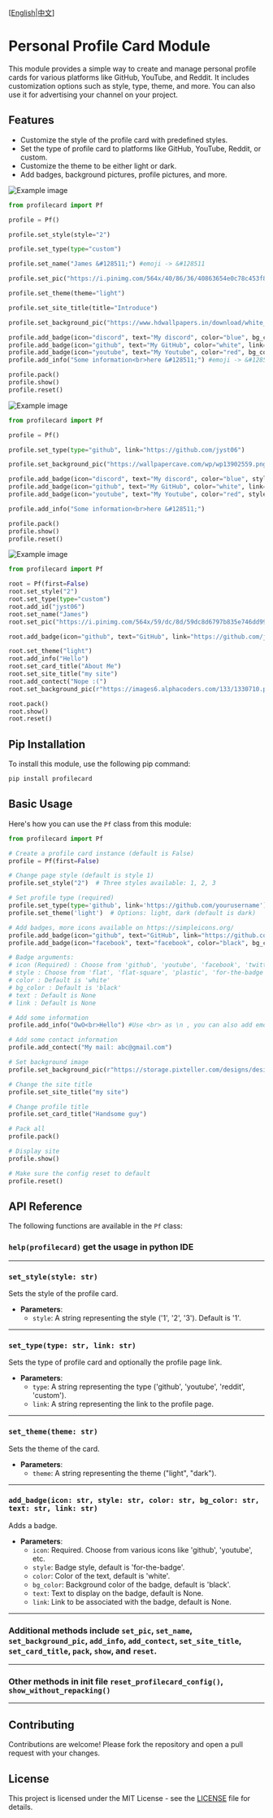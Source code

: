 [[English](README.md)|[中文](README_zh.md)]

# Personal Profile Card Module

This module provides a simple way to create and manage personal profile cards for various platforms like GitHub, YouTube, and Reddit. It includes customization options such as style, type, theme, and more. You can also use it for advertising your channel on your project.

## Features

- Customize the style of the profile card with predefined styles.
- Set the type of profile card to platforms like GitHub, YouTube, Reddit, or custom.
- Customize the theme to be either light or dark.
- Add badges, background pictures, profile pictures, and more.

![Example image](example.png)

```python
from profilecard import Pf

profile = Pf()

profile.set_style(style="2")

profile.set_type(type="custom")

profile.set_name("James &#128511;") #emoji -> &#128511

profile.set_pic("https://i.pinimg.com/564x/40/86/36/40863654e0c78c453f86539d12390405.jpg")

profile.set_theme(theme="light")

profile.set_site_title(title="Introduce")

profile.set_background_pic("https://www.hdwallpapers.in/download/white_wallpaper_5_4k_hd_white-1920x1080.jpg")

profile.add_badge(icon="discord", text="My discord", color="blue", bg_color="gray")
profile.add_badge(icon="github", text="My GitHub", color="white", link="https://github.com/jyst06", bg_color="gray")
profile.add_badge(icon="youtube", text="My Youtube", color="red", bg_color="gray")
profile.add_info("Some information<br>here &#128511;") #emoji -> &#128511

profile.pack()
profile.show()
profile.reset()
```

![Example image](example2.png)

```python
from profilecard import Pf

profile = Pf()

profile.set_type(type="github", link="https://github.com/jyst06")

profile.set_background_pic("https://wallpapercave.com/wp/wp13902559.png")

profile.add_badge(icon="discord", text="My discord", color="blue", style="flat")
profile.add_badge(icon="github", text="My GitHub", color="white", link="https://github.com/jyst06", style="flat")
profile.add_badge(icon="youtube", text="My Youtube", color="red", style="flat")

profile.add_info("Some information<br>here &#128511;")

profile.pack()
profile.show()
profile.reset()
```

![Example image](example3.png)

```python
from profilecard import Pf

root = Pf(first=False)
root.set_style("2")
root.set_type(type="custom")
root.add_id("jyst06")
root.set_name("James")
root.set_pic("https://i.pinimg.com/564x/59/dc/8d/59dc8d6797b835e746dd99a2df7dcedd.jpg")

root.add_badge(icon="github", text="GitHub", link="https://github.com/jyst06", bg_color="white", color="black")

root.set_theme("light")
root.add_info("Hello")
root.set_card_title("About Me")
root.set_site_title("my site")
root.add_contect("Nope :(")
root.set_background_pic(r"https://images6.alphacoders.com/133/1330710.png")

root.pack()
root.show()
root.reset()
```

## Pip Installation

To install this module, use the following pip command:

```bash
pip install profilecard
```

## Basic Usage

Here's how you can use the `Pf` class from this module:

```python
from profilecard import Pf

# Create a profile card instance (default is False)
profile = Pf(first=False)

# Change page style (default is style 1)
profile.set_style("2")  # Three styles available: 1, 2, 3

# Set profile type (required)
profile.set_type(type='github', link='https://github.com/yourusername')
profile.set_theme('light')  # Options: light, dark (default is dark)

# Add badges, more icons available on https://simpleicons.org/
profile.add_badge(icon="github", text="GitHub", link="https://github.com/yourusername") 
profile.add_badge(icon="facebook", text="facebook", color="black", bg_color="white")

# Badge arguments: 
# icon (Required) : Choose from 'github', 'youtube', 'facebook', 'twitter', 'instagram', 'reddit', 'gmail' and more...
# style : Choose from 'flat', 'flat-square', 'plastic', 'for-the-badge', 'social' (default: 'for-the-badge')
# color : Default is 'white'
# bg_color : Default is 'black'
# text : Default is None
# link : Default is None

# Add some information
profile.add_info("OwO<br>Hello") #Use <br> as \n , you can also add emoji by searching "HTML emoji code" to get the code

# Add some contact information
profile.add_contect("My mail: abc@gmail.com")

# Set background image
profile.set_background_pic(r"https://storage.pixteller.com/designs/designs-images/2019-03-27/05/simple-background-backgrounds-passion-simple-1-5c9b95c3a34f9.png")

# Change the site title
profile.set_site_title("my site")

# Change profile title
profile.set_card_title("Handsome guy")

# Pack all
profile.pack()

# Display site
profile.show()

# Make sure the config reset to default
profile.reset()
```

## API Reference

The following functions are available in the `Pf` class:

### `help(profilecard)` get the usage in python IDE

---

### `set_style(style: str)`
Sets the style of the profile card.
- **Parameters**:
  - `style`: A string representing the style ('1', '2', '3'). Default is '1'.

---

### `set_type(type: str, link: str)`
Sets the type of profile card and optionally the profile page link.
- **Parameters**:
  - `type`: A string representing the type ('github', 'youtube', 'reddit', 'custom').
  - `link`: A string representing the link to the profile page.

---

### `set_theme(theme: str)`
Sets the theme of the card.
- **Parameters**:
  - `theme`: A string representing the theme ("light", "dark").

---

### `add_badge(icon: str, style: str, color: str, bg_color: str, text: str, link: str)`
Adds a badge.
- **Parameters**:
  - `icon`: Required. Choose from various icons like 'github', 'youtube', etc.
  - `style`: Badge style, default is 'for-the-badge'.
  - `color`: Color of the text, default is 'white'.
  - `bg_color`: Background color of the badge, default is 'black'.
  - `text`: Text to display on the badge, default is None.
  - `link`: Link to be associated with the badge, default is None.

---

### Additional methods include `set_pic`, `set_name`, `set_background_pic`, `add_info`, `add_contect`, `set_site_title`, `set_card_title`, `pack`, `show`, and `reset`.

---

### Other methods in init file `reset_profilecard_config()`, `show_without_repacking()`

---

## Contributing

Contributions are welcome! Please fork the repository and open a pull request with your changes.

## License

This project is licensed under the MIT License - see the [LICENSE](LICENSE.md) file for details.

